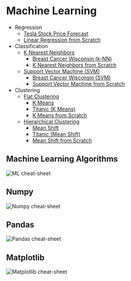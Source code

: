 # Machine Learning

* Regression  
   * [Tesla Stock Price Forecast](Regression/TeslaStockPriceForecast.ipynb)
   * [Linear Regression from Scratch](Regression/LinearRegressionFromScratch.ipynb)
* Classification  
   * [K Nearest Neighbors](Classification/KNearestNeighbors)
        * [Breast Cancer Wisconsin (k-NN)](Classification/KNearestNeighbors/BreastCancerWisconsinKNN.ipynb)
        * [K Nearest Neighbors from Scratch](Classification/KNearestNeighbors/KNearestNeighborsFromScratch.ipynb)
   * [Support Vector Machine (SVM)](Classification/SupportVectorMachine)
        * [Breast Cancer Wisconsin (SVM)](Classification/SupportVectorMachine/BreastCancerWisconsinSVM.ipynb)  
        * [Support Vector Machine from Scratch](Classification/SupportVectorMachine/SupportVectorMachineFromScratch.ipynb)
* Clustering  
   * [Flat Clustering](Clustering/FlatClustering)
        * [K Means](Clustering/FlatClustering/KMeans.ipynb)
        * [Titanic (K Means)](Clustering/FlatClustering/TitanicKMeans.ipynb)  
        * [K Means from Scratch](Clustering/FlatClustering/KMeansFromScratch.ipynb)  
   * [Hierarchical Clustering](Clustering/HierarchicalClustering)
        * [Mean Shift](Clustering/HierarchicalClustering/MeanShift.ipynb)
        * [Titanic (Mean Shift)](Clustering/HierarchicalClustering/TitanicMeanShift.ipynb)
        * [Mean Shift from Scratch](Clustering/HierarchicalClustering/MeanShiftFromScratch.ipynb)
    
## Machine Learning Algorithms
![ML cheat-sheet](http://scikit-learn.org/stable/_static/ml_map.png "ML cheat-sheet")

## Numpy
![Numpy cheat-sheet](http://datacamp-community.s3.amazonaws.com/6f6529e8-6ac5-4753-a891-60bfe7465934 "Numpy cheat-sheet")

## Pandas
![Pandas cheat-sheet](http://www.mercuryminds.com/wp-content/uploads/2017/07/1-2RJpJMci8ysUbrFOCzPKAw.png "Pandas cheat-sheet")

## Matplotlib
![Matplotlib cheat-sheet](https://cdn-images-1.medium.com/max/2000/1*ykxp7OpgBXbRRHgjzSkeCA.png "Matplotlib cheat-sheet")
